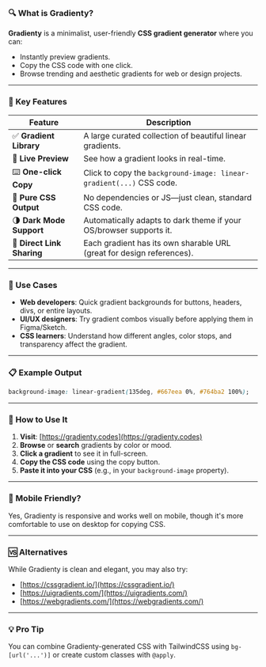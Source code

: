 ### 🔍 What is Gradienty?

**Gradienty** is a minimalist, user-friendly **CSS gradient generator** where you can:

* Instantly preview gradients.
* Copy the CSS code with one click.
* Browse trending and aesthetic gradients for web or design projects.

---

### 🎨 Key Features

| Feature                    | Description                                                           |
| -------------------------- | --------------------------------------------------------------------- |
| ✅ **Gradient Library**     | A large curated collection of beautiful linear gradients.             |
| 🧪 **Live Preview**        | See how a gradient looks in real-time.                                |
| ⌨️ **One-click Copy**      | Click to copy the `background-image: linear-gradient(...)` CSS code.  |
| 💅 **Pure CSS Output**     | No dependencies or JS—just clean, standard CSS code.                  |
| 🌗 **Dark Mode Support**   | Automatically adapts to dark theme if your OS/browser supports it.    |
| 🔗 **Direct Link Sharing** | Each gradient has its own sharable URL (great for design references). |

---

### 🧠 Use Cases

* **Web developers**: Quick gradient backgrounds for buttons, headers, divs, or entire layouts.
* **UI/UX designers**: Try gradient combos visually before applying them in Figma/Sketch.
* **CSS learners**: Understand how different angles, color stops, and transparency affect the gradient.

---

### 📋 Example Output

```css
background-image: linear-gradient(135deg, #667eea 0%, #764ba2 100%);
```

---

### 🔧 How to Use It

1. **Visit**: [https://gradienty.codes](https://gradienty.codes)
2. **Browse** or **search** gradients by color or mood.
3. **Click a gradient** to see it in full-screen.
4. **Copy the CSS code** using the copy button.
5. **Paste it into your CSS** (e.g., in your `background-image` property).

---

### 📱 Mobile Friendly?

Yes, Gradienty is responsive and works well on mobile, though it's more comfortable to use on desktop for copying CSS.

---

### 🆚 Alternatives

While Gradienty is clean and elegant, you may also try:

* [https://cssgradient.io/](https://cssgradient.io/)
* [https://uigradients.com/](https://uigradients.com/)
* [https://webgradients.com/](https://webgradients.com/)

---

### 💡 Pro Tip

You can combine Gradienty-generated CSS with TailwindCSS using `bg-[url('...')]` or create custom classes with `@apply`.


